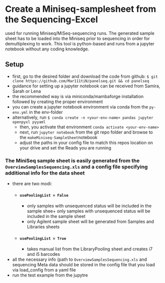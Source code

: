 # Create a Miniseq-samplesheet from the Sequencing-Excel 
used for running Miniseq/MiSeq-sequencing runs. The generated sample sheet has to be loaded into the Miniseq prior to sequencing in order for demultiplexing to work. This tool is python-based and runs from a jupyter notebook without any coding knowledge.

## Setup
+ first, go to the desired folder and download the code from github:
    `$ git clone https://github.com/Mar111tiN/panelseq.git && cd panelseq`
+ guidance for setting up a jupyter notebook can be received from Samira, Sarah or Lena
+ the recommended way is via miniconda/mambaforge installation followed by creating the proper environment
+ you can create a jupyter notebook environment via conda from the `py-env.yml` in the env-folder
+ alternatively, run `$ conda create -n <your-env-name> pandas jupyter openpyxl pyyaml`
    +   then, you activate that environment `conda activate <your-env-name>`
    +   next, run `jupyter notebook` from the git repo folder and browse to the `makeMiniseq-SampleSheet`notebook
    +   adjust the paths in your config file to match this repos location on your drive and set the Reads you are running

### The MiniSeq sample sheet is easily generated from the `OverviewSamplesSequencing.xls` and a config file specifying additional info for the data sheet
+ there are two modi:
    * #### `usePoolingList = False`
        + only samples with unsequenced status will be included in the sample shee+ only samples with unsequenced status will be included in the sample sheet
        + only Agilent sample sheet will be generated from Samples and Libraries sheets
    * #### `usePoolingList = True`
        + takes manual list from the LibraryPooling sheet and creates i7 and i5 barcodes
+ all the necessary info (path to `OverviewSamplesSequencing.xls` and sequencing Meta data should be stored in the config file that you load via load_config from a yaml file
+ run the test example from the jupytre